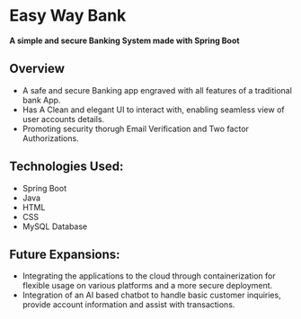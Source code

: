 <h1>Easy Way Bank</h1>

**A simple and secure Banking System made with Spring Boot**

## Overview
- A safe and secure Banking app engraved with all features of a traditional bank App.
- Has A Clean and elegant UI to interact with, enabling seamless view of user accounts details.
- Promoting security thorugh Email Verification and Two factor Authorizations.

## Technologies Used:
- Spring Boot
- Java
- HTML
- CSS
- MySQL Database

## Future Expansions:
- Integrating the applications to the cloud through containerization for flexible usage on various platforms and a more secure deployment.
- Integration of an AI based chatbot to handle basic customer inquiries, provide account information and assist with transactions.
